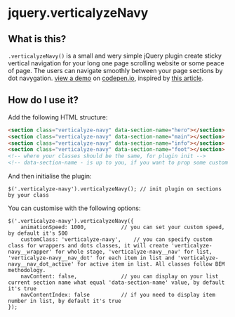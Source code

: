 jquery.verticalyzeNavy
==============

What is this?
-------------
`.verticalyzeNavy()` is a small and wery simple jQuery plugin create sticky vertical navigation for your long one page scrolling website or some peace of page. The users can navigate smoothly between your page sections by dot navygation. [view a demo][1] on [codepen.io][1], inspired by [this article][2].

[1]: https://codepen.io/tsurule/pen/aGdBzb
[2]: https://codyhouse.co/gem/vertical-fixed-navigation


How do I use it?
----------------

Add the following HTML structure:
```html
<section class="verticalyze-navy" data-section-name="hero"></section>
<section class="verticalyze-navy" data-section-name="main"></section>
<section class="verticalyze-navy" data-section-name="info"></section>
<section class="verticalyze-navy" data-section-name="foot"></section>
<!-- where your classes should be the same, for plugin init -->
<!-- data-section-name - is up to you, if you want to prop some custom label -->
```
And then initialise the plugin:

	$('.verticalyze-navy').verticalyzeNavy(); // init plugin on sections by your class

You can customise with the following options:

	$('.verticalyze-navy').verticalyzeNavy({
		animationSpeed: 1000,			// you can set your custom speed, by default it's 500
		customClass: 'verticalyze-navy',	// you can specify custom class for wrappers and dots classes, it will create 'verticalyze-navy__wrapper' for whole stage, 'verticalyze-navy__nav' for list, 'verticalyze-navy__nav_dot' for each item in list and 'verticalyze-navy__nav_dot_active' for active item in list. All classes follow BEM methodology. 
		navContent: false,  			// you can display on your list current section name what equal 'data-section-name' value, by default it's true
		navContentIndex: false  		// if you need to display item number in list, by default it's true
	});
